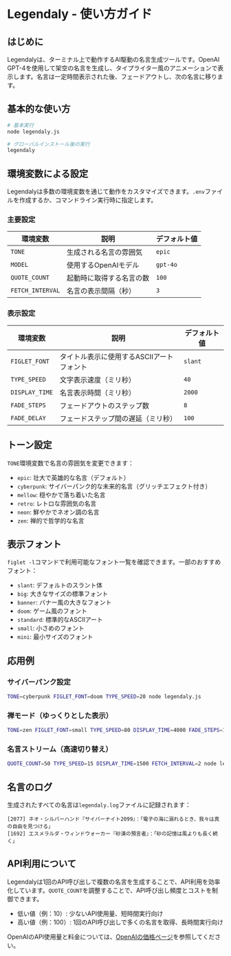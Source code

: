 # Legendaly - 使い方ガイド

## はじめに

Legendalyは、ターミナル上で動作するAI駆動の名言生成ツールです。OpenAI GPT-4を使用して架空の名言を生成し、タイプライター風のアニメーションで表示します。名言は一定時間表示された後、フェードアウトし、次の名言に移ります。

## 基本的な使い方

```bash
# 基本実行
node legendaly.js

# グローバルインストール後の実行
legendaly
```

## 環境変数による設定

Legendalyは多数の環境変数を通じて動作をカスタマイズできます。`.env`ファイルを作成するか、コマンドライン実行時に指定します。

### 主要設定

| 環境変数 | 説明 | デフォルト値 |
|---------|------|-------------|
| `TONE` | 生成される名言の雰囲気 | `epic` |
| `MODEL` | 使用するOpenAIモデル | `gpt-4o` |
| `QUOTE_COUNT` | 起動時に取得する名言の数 | `100` |
| `FETCH_INTERVAL` | 名言の表示間隔（秒） | `3` |

### 表示設定

| 環境変数 | 説明 | デフォルト値 |
|---------|------|-------------|
| `FIGLET_FONT` | タイトル表示に使用するASCIIアートフォント | `slant` |
| `TYPE_SPEED` | 文字表示速度（ミリ秒） | `40` |
| `DISPLAY_TIME` | 名言表示時間（ミリ秒） | `2000` |
| `FADE_STEPS` | フェードアウトのステップ数 | `8` |
| `FADE_DELAY` | フェードステップ間の遅延（ミリ秒） | `100` |

## トーン設定

`TONE`環境変数で名言の雰囲気を変更できます：

- `epic`: 壮大で英雄的な名言（デフォルト）
- `cyberpunk`: サイバーパンク的な未来的名言（グリッチエフェクト付き）
- `mellow`: 穏やかで落ち着いた名言
- `retro`: レトロな雰囲気の名言
- `neon`: 鮮やかでネオン調の名言
- `zen`: 禅的で哲学的な名言

## 表示フォント

`figlet -l`コマンドで利用可能なフォント一覧を確認できます。一部のおすすめフォント：

- `slant`: デフォルトのスラント体
- `big`: 大きなサイズの標準フォント
- `banner`: バナー風の大きなフォント
- `doom`: ゲーム風のフォント
- `standard`: 標準的なASCIIアート
- `small`: 小さめのフォント
- `mini`: 最小サイズのフォント

## 応用例

### サイバーパンク設定

```bash
TONE=cyberpunk FIGLET_FONT=doom TYPE_SPEED=20 node legendaly.js
```

### 禅モード（ゆっくりとした表示）

```bash
TONE=zen FIGLET_FONT=small TYPE_SPEED=80 DISPLAY_TIME=4000 FADE_STEPS=10 FADE_DELAY=150 node legendaly.js
```

### 名言ストリーム（高速切り替え）

```bash
QUOTE_COUNT=50 TYPE_SPEED=15 DISPLAY_TIME=1500 FETCH_INTERVAL=2 node legendaly.js
```

## 名言のログ

生成されたすべての名言は`legendaly.log`ファイルに記録されます：

```
[2077] ネオ・シルバーハンド『サイバーナイト2099』：「電子の海に溺れるとき、我々は真の自由を見つける」
[1692] エスメラルダ・ウィンドウォーカー『砂漠の預言者』：「砂の記憶は風よりも長く続く」
```

## API利用について

Legendalyは1回のAPI呼び出しで複数の名言を生成することで、API利用を効率化しています。`QUOTE_COUNT`を調整することで、API呼び出し頻度とコストを制御できます。

- 低い値（例：10）: 少ないAPI使用量、短時間実行向け
- 高い値（例：100）: 1回のAPI呼び出しで多くの名言を取得、長時間実行向け

OpenAIのAPI使用量と料金については、[OpenAIの価格ページ](https://openai.com/pricing)を参照してください。 